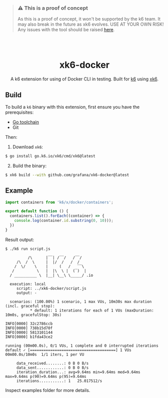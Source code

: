 > ### ⚠️ This is a proof of concept
>
> As this is a proof of concept,  it won't be supported by the k6 team.
> It may also break in the future as xk6 evolves. USE AT YOUR OWN RISK!
> Any issues with the tool should be raised [here](https://github.com/grafana/xk6-docker/issues).

</br>
</br>

<div align="center">

# xk6-docker
A k6 extension for using of Docker CLI in testing. Built for [k6](https://go.k6.io/k6) using [xk6](https://github.com/grafana/xk6).

</div>

## Build

To build a `k6` binary with this extension, first ensure you have the prerequisites:

- [Go toolchain](https://go101.org/article/go-toolchain.html)
- Git

Then:

1. Download `xk6`:
  ```bash
  $ go install go.k6.io/xk6/cmd/xk6@latest
  ```

2. Build the binary:
  ```bash
  $ xk6 build --with github.com/grafana/xk6-docker@latest
  ```

## Example

```javascript
import containers from 'k6/x/docker/containers';

export default function () {
  containers.list().forEach((container) => {
    console.log(container.id.substring(0, 10)));
  })
}
```

Result output:

```plain
$ ./k6 run script.js

          /\      |‾‾| /‾‾/   /‾‾/   
     /\  /  \     |  |/  /   /  /    
    /  \/    \    |     (   /   ‾‾\  
   /          \   |  |\  \ |  (‾)  | 
  / __________ \  |__| \__\ \_____/ .io

  execution: local
     script: ../xk6-docker/script.js
     output: -

  scenarios: (100.00%) 1 scenario, 1 max VUs, 10m30s max duration (incl. graceful stop):
           * default: 1 iterations for each of 1 VUs (maxDuration: 10m0s, gracefulStop: 30s)

INFO[0000] 32c2786ccb
INFO[0000] 738b15d70f
INFO[0000] 5813101144
INFO[0000] b1fda43ce2

running (00m00.0s), 0/1 VUs, 1 complete and 0 interrupted iterations
default ✓ [======================================] 1 VUs  00m00.0s/10m0s  1/1 iters, 1 per VU

     data_received........: 0 B 0 B/s
     data_sent............: 0 B 0 B/s
     iteration_duration...: avg=9.64ms min=9.64ms med=9.64ms max=9.64ms p(90)=9.64ms p(95)=9.64ms
     iterations...........: 1   25.017512/s

```

Inspect examples folder for more details.
